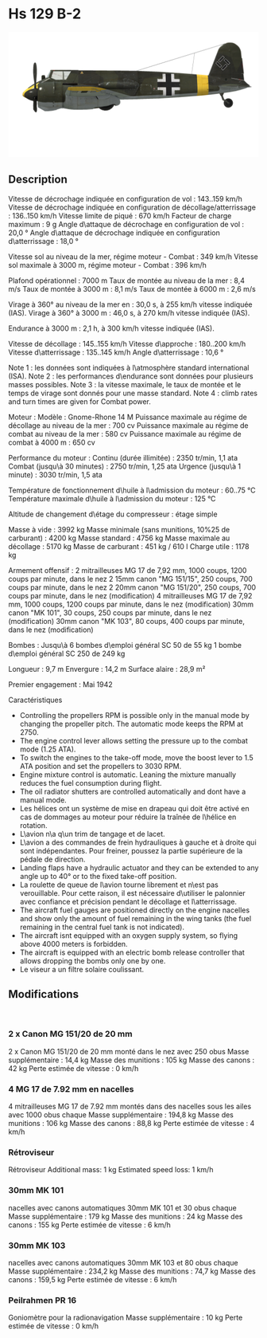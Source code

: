 ﻿# Hs 129 B-2

![hs129b2](../images/hs129b2.png)

## Description

Vitesse de décrochage indiquée en configuration de vol : 143..159 km/h
Vitesse de décrochage indiquée en configuration de décollage/atterrissage : 136..150 km/h
Vitesse limite de piqué : 670 km/h
Facteur de charge maximum : 9 g
Angle d\attaque de décrochage en configuration de vol : 20,0 °
Angle d\attaque de décrochage indiquée en configuration d\atterrissage : 18,0 °

Vitesse sol au niveau de la mer, régime moteur - Combat : 349 km/h
Vitesse sol maximale à 3000 m, régime moteur - Combat : 396 km/h

Plafond opérationnel : 7000 m
Taux de montée au niveau de la mer : 8,4 m/s
Taux de montée à 3000 m : 8,1 m/s
Taux de montée à 6000 m : 2,6 m/s

Virage à 360° au niveau de la mer en : 30,0 s, à 255 km/h vitesse indiquée (IAS).
Virage à 360° à 3000 m : 46,0 s, à 270 km/h vitesse indiquée (IAS).

Endurance à 3000 m : 2,1 h, à 300 km/h vitesse indiquée (IAS).

Vitesse de décollage : 145..155 km/h
Vitesse d\approche : 180..200 km/h
Vitesse d\atterrissage : 135..145 km/h
Angle d\atterrissage : 10,6 °

Note 1 : les données sont indiquées à l\atmosphère standard international (ISA).
Note 2 : les performances d\endurance sont données pour plusieurs masses possibles.
Note 3 : la vitesse maximale, le taux de montée et le temps de virage sont donnés pour une masse standard.
Note 4 : climb rates and turn times are given for Combat power.

Moteur :
Modèle : Gnome-Rhone 14 M
Puissance maximale au régime de décollage au niveau de la mer : 700 cv
Puissance maximale au régime de combat au niveau de la mer : 580 cv
Puissance maximale au régime de combat à 4000 m : 650 cv

Performance du moteur :
Continu (durée illimitée) : 2350 tr/min, 1,1 ata
Combat (jusqu\à 30 minutes) : 2750 tr/min, 1,25 ata
Urgence (jusqu\à 1 minute) : 3030 tr/min, 1,5 ata

Température de fonctionnement d\huile à l\admission du moteur : 60..75 °C
Température maximale d\huile à l\admission du moteur : 125 °C

Altitude de changement d\étage du compresseur : étage simple

Masse à vide : 3992 kg
Masse minimale (sans munitions, 10%25 de carburant) : 4200 kg
Masse standard : 4756 kg
Masse maximale au décollage : 5170 kg
Masse de carburant : 451 kg / 610 l
Charge utile : 1178 kg

Armement offensif :
2 mitrailleuses MG 17 de 7,92 mm, 1000 coups, 1200 coups par minute, dans le nez
2 15mm canon "MG 151/15", 250 coups, 700 coups par minute, dans le nez
2 20mm canon "MG 151/20", 250 coups, 700 coups par minute, dans le nez (modification)
4 mitrailleuses MG 17 de 7,92 mm, 1000 coups, 1200 coups par minute, dans le nez (modification)
30mm canon "MK 101", 30 coups, 250 coups par minute, dans le nez (modification)
30mm canon "MK 103", 80 coups, 400 coups par minute, dans le nez (modification)

Bombes :
Jusqu\à 6 bombes d\emploi général SC 50 de 55 kg 
1 bombe d\emploi général SC 250 de 249 kg

Longueur : 9,7 m
Envergure : 14,2 m
Surface alaire : 28,9 m²

Premier engagement : Mai 1942

Caractéristiques
- Controlling the propellers RPM is possible only in the manual mode by changing the propeller pitch. The automatic mode keeps the RPM at 2750.
- The engine control lever allows setting the pressure up to the combat mode (1.25 ATA).
- To switch the engines to the take-off mode, move the boost lever to 1.5 ATA position and set the propellers to 3030 RPM.
- Engine mixture control is automatic. Leaning the mixture manually reduces the fuel consumption during flight.
- The oil radiator shutters are controlled automatically and dont have a manual mode.
- Les hélices ont un système de mise en drapeau qui doit être activé en cas de dommages au moteur pour réduire la traînée de l\hélice en rotation.
- L\avion n\a q\un trim de tangage et de lacet.
- L\avion a des commandes de frein hydrauliques à gauche et à droite qui sont indépendantes. Pour freiner, poussez la partie supérieure de la pédale de direction.
- Landing flaps have a hydraulic actuator and they can be extended to any angle up to 40° or to the fixed take-off position.
- La roulette de queue de l\avion tourne librement et n\est pas verouillable. Pour cette raison, il est nécessaire d\utiliser le palonnier avec confiance et précision pendant le décollage et l\atterrissage.
- The aircraft fuel gauges are positioned directly on the engine nacelles and show only the amount of fuel remaining in the wing tanks (the fuel remaining in the central fuel tank is not indicated).
- The aircraft isnt equipped with an oxygen supply system, so flying above 4000 meters is forbidden.
- The aircraft is equipped with an electric bomb release controller that allows dropping the bombs only one by one.
- Le viseur a un filtre solaire coulissant.


## Modifications
﻿

### 2 x Canon MG 151/20 de 20 mm

2 x Canon MG 151/20 de 20 mm monté dans le nez avec 250 obus
Masse supplémentaire : 14,4 kg
Masse des munitions : 105 kg
Masse des canons : 42 kg
Perte estimée de vitesse : 0 km/h﻿

### 4 MG 17 de 7.92 mm en nacelles

4 mitrailleuses MG 17 de 7.92 mm montés dans des nacelles sous les ailes avec 1000 obus chaque
Masse supplémentaire : 194,8 kg
Masse des munitions : 106 kg
Masse des canons : 88,8 kg
Perte estimée de vitesse : 4 km/h﻿

### Rétroviseur

Rétroviseur
Additional mass: 1 kg
Estimated speed loss: 1 km/h﻿

### 30mm MK 101

nacelles avec canons automatiques 30mm MK 101 et 30 obus chaque
Masse supplémentaire : 179 kg
Masse des munitions : 24 kg
Masse des canons : 155 kg
Perte estimée de vitesse : 6 km/h﻿

### 30mm MK 103

nacelles avec canons automatiques 30mm MK 103 et 80 obus chaque
Masse supplémentaire : 234,2 kg
Masse des munitions : 74,7 kg
Masse des canons : 159,5 kg
Perte estimée de vitesse : 6 km/h﻿


### Peilrahmen PR 16

Goniomètre pour la radionavigation
Masse supplémentaire : 10 kg
Perte estimée de vitesse : 0 km/h